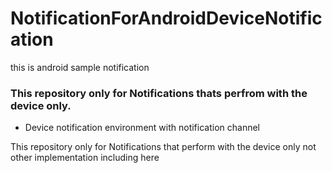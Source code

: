 # NotificationForAndroidDeviceNotification
this is android sample notification
### This repository only for Notifications thats perfrom with the device only.

- Device notification environment with notification channel

This repository only for Notifications that perform with the device only not other implementation including here
